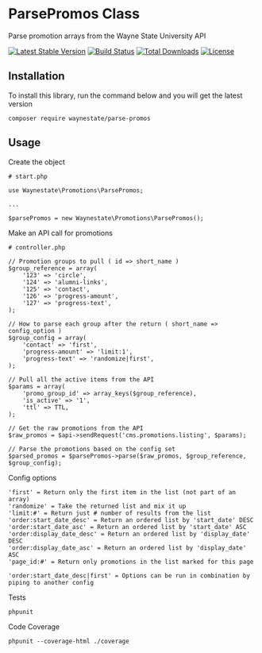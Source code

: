 ParsePromos Class
============

Parse promotion arrays from the Wayne State University API

[![Latest Stable Version](https://poser.pugx.org/waynestate/parse-promos/v/stable.svg)](https://packagist.org/packages/waynestate/parse-promos)
[![Build Status](https://travis-ci.org/waynestate/parse-promos.svg?branch=develop)](https://travis-ci.org/waynestate/parse-promos)
[![Total Downloads](https://poser.pugx.org/waynestate/parse-promos/downloads.svg)](https://packagist.org/packages/waynestate/parse-promos)
[![License](https://poser.pugx.org/waynestate/parse-promos/license.svg)](https://packagist.org/packages/waynestate/parse-promos)

Installation
------------

To install this library, run the command below and you will get the latest version

    composer require waynestate/parse-promos


Usage
------------

Create the object

    # start.php

    use Waynestate\Promotions\ParsePromos;

    ...

    $parsePromos = new Waynestate\Promotions\ParsePromos();

Make an API call for promotions

    # controller.php

    // Promotion groups to pull ( id => short_name )
    $group_reference = array(
        '123' => 'circle',
        '124' => 'alumni-links',
        '125' => 'contact',
        '126' => 'progress-amount',
        '127' => 'progress-text',
    );

    // How to parse each group after the return ( short_name => config_option )
    $group_config = array(
        'contact' => 'first',
        'progress-amount' => 'limit:1',
        'progress-text' => 'randomize|first',
    );

    // Pull all the active items from the API
    $params = array(
        'promo_group_id' => array_keys($group_reference),
        'is_active' => '1',
        'ttl' => TTL,
    );

    // Get the raw promotions from the API
    $raw_promos = $api->sendRequest('cms.promotions.listing', $params);

    // Parse the promotions based on the config set
    $parsed_promos = $parsePromos->parse($raw_promos, $group_reference, $group_config);

Config options

    'first' = Return only the first item in the list (not part of an array)
    'randomize' = Take the returned list and mix it up
    'limit:#' = Return just # number of results from the list
    'order:start_date_desc' = Return an ordered list by 'start_date' DESC
    'order:start_date_asc' = Return an ordered list by 'start_date' ASC
    'order:display_date_desc' = Return an ordered list by 'display_date' DESC
    'order:display_date_asc' = Return an ordered list by 'display_date' ASC
    'page_id:#' = Return only promotions in the list marked for this page

    'order:start_date_desc|first' = Options can be run in combination by piping to another config


Tests

    phpunit

Code Coverage

    phpunit --coverage-html ./coverage